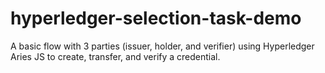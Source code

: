 # hyperledger-selection-task-demo
A basic flow with 3 parties (issuer, holder, and verifier) using Hyperledger Aries JS to create, transfer, and verify a credential.
